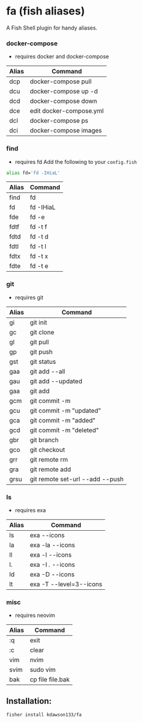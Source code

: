 # fa (fish aliases)

A Fish Shell plugin for handy aliases.

### docker-compose
* requires docker and docker-compose

| Alias | Command 												|
| ----- | -------------------------------	|
| dcp		| docker-compose pull							|
| dcu   | docker-compose up -d						|
| dcd		| docker-compose down 						|
| dce 	| edit docker-compose.yml					|
| dcl		| docker-compose ps 							|
| dci 	| docker-compose images 					| 

### find
* requires fd
Add the following to your `config.fish`
```bash
alias fd='fd -IHiaL'
```

| Alias | Command 												|
| ----- | -------------------------------	|
| find	| fd 			 												|
| fd 		| fd -IHiaL 											|
| fde 	| fd -e 													|
| fdtf 	| fd -t f 												|
| fdtd 	| fd -t d 												|
| fdtl 	| fd -t l 												|
| fdtx 	| fd -t x 												|
| fdte  | fd -t e 												|

### git
* requires git

| Alias | Command 												|
| ----- | -------------------------------	|
| gi 		| git init 												|
| gc 		| git clone												|
| gl		| git pull                				|
| gp    | git push 												|
| gst   | git status 											|
| gaa		| git add --all 									|
| gau   | git add --updated               |
| gaa		| git add 												|
| gcm		| git commit -m 									|
| gcu		| git commit -m "updated" 				|
| gca   | git commit -m "added"						|
| gcd		| git commit -m "deleted" 				|
| gbr 	| git branch 											|
| gco 	| git checkout 										|
| grr		| git remote rm 									|
| gra		| git remote add 									|
| grsu 	| git remote set-url --add --push |

### ls
* requires exa

| Alias | Command 										|
| ----- | ---------------------------	|
| ls 		| exa --icons									|
| la 		| exa -la --icons							|
| ll		| exa -l --icons       				|
| l.    | exa -I *.* --icons					|
| ld    | exa -D --icons							|
| lt		| exa -T --level=3--icons			|

### misc
* requires neovim

| Alias | Command 												|
| ----- | -------------------------------	|
| :q 		| exit														|
| :c 		| clear														|
| vim		| nvim														|
| svim 	| sudo vim 												|
| bak 	| cp file file.bak 								|

## Installation:
```
fisher install kdawson133/fa
```
